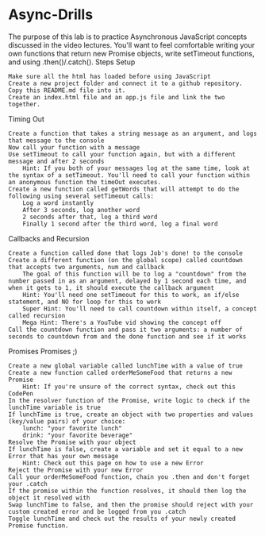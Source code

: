 # Async-Drills

The purpose of this lab is to practice Asynchronous JavaScript concepts discussed in the video lectures. You'll want to feel comfortable writing your own functions that return new Promise objects, write setTimeout functions, and using .then()/.catch().
Steps
Setup

    Make sure all the html has loaded before using JavaScript
    Create a new project folder and connect it to a github repository. Copy this README.md file into it.
    Create an index.html file and an app.js file and link the two together.

Timing Out

    Create a function that takes a string message as an argument, and logs that message to the console
    Now call your function with a message
    Use setTimeout to call your function again, but with a different message and after 2 seconds
        Hint: If you both of your messages log at the same time, look at the syntax of a setTimeout. You'll need to call your function within an anonymous function the timeOut executes.
    Create a new function called getWords that will attempt to do the following using several setTimeout calls:
        Log a word instantly
        After 3 seconds, log another word
        2 seconds after that, log a third word
        Finally 1 second after the third word, log a final word

Callbacks and Recursion

    Create a function called done that logs Job's done! to the console
    Create a different function (on the global scope) called countdown that accepts two arguments, num and callback
        The goal of this function will be to log a "countdown" from the number passed in as an argument, delayed by 1 second each time, and when it gets to 1, it should execute the callback argument
        Hint: You'll need one setTimeout for this to work, an if/else statement, and NO for loop for this to work
        Super Hint: You'll need to call countdown within itself, a concept called recursion
        Mega Hint: There's a YouTube vid showing the concept off
    Call the countdown function and pass it two arguments: a number of seconds to countdown from and the done function and see if it works

Promises Promises ;)

    Create a new global variable called lunchTime with a value of true
    Create a new function called orderMeSomeFood that returns a new Promise
        Hint: If you're unsure of the correct syntax, check out this CodePen
    In the resolver function of the Promise, write logic to check if the lunchTime variable is true
    If lunchTime is true, create an object with two properties and values (key/value pairs) of your choice:
        lunch: "your favorite lunch"
        drink: "your favorite beverage"
    Resolve the Promise with your object
    If lunchTime is false, create a variable and set it equal to a new Error that has your own message
        Hint: Check out this page on how to use a new Error
    Reject the Promise with your new Error
    Call your orderMeSomeFood function, chain you .then and don't forget your .catch
    If the promise within the function resolves, it should then log the object it resolved with
    Swap lunchTime to false, and then the promise should reject with your custom created error and be logged from you .catch
    Toggle lunchTime and check out the results of your newly created Promise function.
